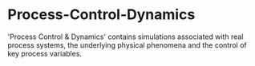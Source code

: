 # Process-Control-Dynamics
'Process Control &amp; Dynamics' contains simulations associated with real process systems, the underlying physical phenomena and the control of key process variables.
